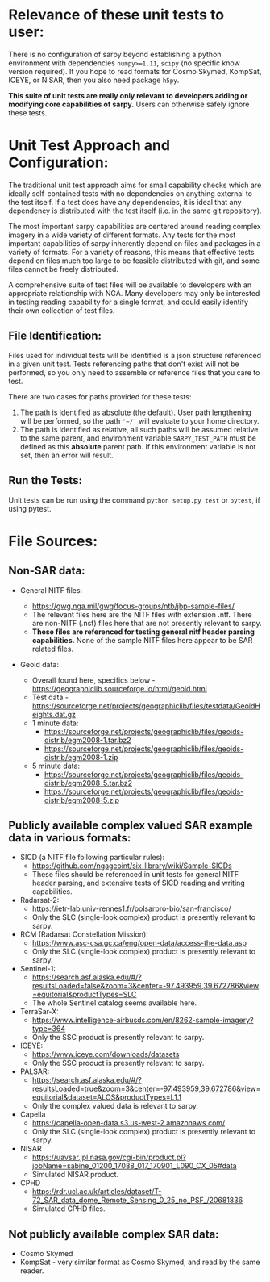 Relevance of these unit tests to user:
======================================
There is no configuration of sarpy beyond establishing a python environment with 
dependencies `numpy>=1.11`, `scipy` (no specific know version required). If you 
hope to read formats for Cosmo Skymed, KompSat, ICEYE, or NISAR, then you also 
need package `h5py`. 

**This suite of unit tests are really only relevant to developers adding or modifying 
core capabilities of sarpy.** Users can otherwise safely ignore these tests.


Unit Test Approach and Configuration:
=====================================
The traditional unit test approach aims for small capability checks which are ideally 
self-contained tests with no dependencies on anything external to the test itself. 
If a test does have any dependencies, it is ideal that any dependency is distributed 
with the test itself (i.e. in the same git repository).

The most important sarpy capabilities are centered around reading complex imagery 
in a wide variety of different formats. Any tests for the most important capabilities 
of sarpy inherently depend on files and packages in a variety of formats. For a variety 
of reasons, this means that effective tests depend on files much too large to be 
feasible distributed with git, and some files cannot be freely distributed. 

A comprehensive suite of test files will be available to developers with an 
appropriate relationship with NGA. Many developers may only be interested in 
testing reading capability for a single format, and could easily identify their 
own collection of test files.

File Identification:
--------------------
Files used for individual tests will be identified is a json structure referenced 
in a given unit test. Tests referencing paths that don't exist will not be performed, 
so you only need to assemble or reference files that you care to test. 

There are two cases for paths provided for these tests:
1. The path is identified as absolute (the default). User path lengthening will be 
   performed, so the path `'~/'` will evaluate to your home directory. 
2. The path is identified as relative, all such paths will be assumed relative to 
   the same parent, and environment variable `SARPY_TEST_PATH` must be defined as 
   this **absolute** parent path. If this environment variable is not set, then an 
   error will result.

Run the Tests:
--------------
Unit tests can be run using the command `python setup.py test` or `pytest`, if 
using pytest.


File Sources:
=============

Non-SAR data:
-------------
- General NITF files:
    - https://gwg.nga.mil/gwg/focus-groups/ntb/jbp-sample-files/
    - The relevant files here are the NITF files with extension .ntf. There are
      non-NITF (.nsf) files here that are not presently relevant to sarpy.
    - **These files are referenced for testing general nitf header parsing capabilities.**
      None of the sample NITF files here appear to be SAR related files.

- Geoid data:
    - Overall found here, specifics below - https://geographiclib.sourceforge.io/html/geoid.html
    - Test data - https://sourceforge.net/projects/geographiclib/files/testdata/GeoidHeights.dat.gz
    - 1 minute data:
        + https://sourceforge.net/projects/geographiclib/files/geoids-distrib/egm2008-1.tar.bz2
	    + https://sourceforge.net/projects/geographiclib/files/geoids-distrib/egm2008-1.zip
    - 5 minute data:
	    + https://sourceforge.net/projects/geographiclib/files/geoids-distrib/egm2008-5.tar.bz2
	    + https://sourceforge.net/projects/geographiclib/files/geoids-distrib/egm2008-5.zip

Publicly available complex valued SAR example data in various formats:
----------------------------------------------------------------------
- SICD (a NITF file following particular rules):
    + https://github.com/ngageoint/six-library/wiki/Sample-SICDs
    + These files should be referenced in unit tests for general NITF header parsing,
      and extensive tests of SICD reading and writing capabilities.
- Radarsat-2:
    + https://ietr-lab.univ-rennes1.fr/polsarpro-bio/san-francisco/
    + Only the SLC (single-look complex) product is presently relevant to sarpy.
- RCM (Radarsat Constellation Mission):
    + https://www.asc-csa.gc.ca/eng/open-data/access-the-data.asp
    + Only the SLC (single-look complex) product is presently relevant to sarpy.
- Sentinel-1:
    + https://search.asf.alaska.edu/#/?resultsLoaded=false&zoom=3&center=-97.493959,39.672786&view=equitorial&productTypes=SLC
    + The whole Sentinel catalog seems available here.
- TerraSar-X:
    + https://www.intelligence-airbusds.com/en/8262-sample-imagery?type=364
    + Only the SSC product is presently relevant to sarpy.
- ICEYE:
    + https://www.iceye.com/downloads/datasets
    + Only the SSC product is presently relevant to sarpy.
- PALSAR:
    + https://search.asf.alaska.edu/#/?resultsLoaded=true&zoom=3&center=-97.493959,39.672786&view=equitorial&dataset=ALOS&productTypes=L1.1
    + Only the complex valued data is relevant to sarpy.
- Capella
    + https://capella-open-data.s3.us-west-2.amazonaws.com/
    + Only the SLC (single-look complex) product is presently relevant to sarpy.
- NISAR
    + https://uavsar.jpl.nasa.gov/cgi-bin/product.pl?jobName=sabine_01200_17088_017_170901_L090_CX_05#data
    + Simulated NISAR product. 
- CPHD
    + https://rdr.ucl.ac.uk/articles/dataset/T-72_SAR_data_dome_Remote_Sensing_0_25_no_PSF_/20681836
    + Simulated CPHD files. 

Not publicly available complex SAR data:
----------------------------------------
- Cosmo Skymed
- KompSat - very similar format as Cosmo Skymed, and read by the same reader.
